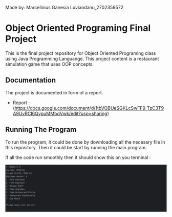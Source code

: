 Made by: Marcellinus Ganesia Luviandanu_2702359572

# Object Oriented Programing Final Project

This is the final project repository for Object Oriented Programing class using Java Programming Languange. This project content is a restaurant simulation game that uses OOP concepts.

## Documentation

The project is documented in form of a report.

- Report : (https://docs.google.com/document/d/1tbVQBUeSGKLcSwFF9_TzC3T9A9UyRCI6QypuMMbdVwk/edit?usp=sharing)

## Running The Program

To run the program, it could be done by downloading all the necesary file in this repository. Then it could be start by running the main program.

If all the code run smoothly then it should show this on you terminal :

![Space N = 1000](default_run.png)
